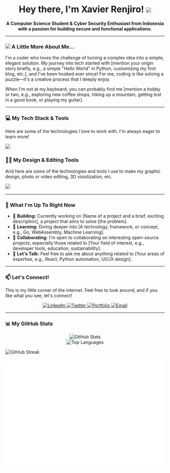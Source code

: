 <div align="center">
  
  <h1>
    Hey there, I'm Xavier Renjiro! 
    <img src="https://media.giphy.com/media/hvRJCLFzcasrR4ia7z/giphy.gif" width="30px"/>
  </h1>
  
  <p><strong>A Computer Science Student & Cyber Security Enthusiast from Indonesia with a passion for building secure and functional applications.</strong></p>
  
</div>

--- 

### <img src="https://media1.tenor.com/m/eE2OLGiBR-QAAAAd/transitions-kinemaster.gif" width="50px"> A Little More About Me...

I'm a coder who loves the challenge of turning a complex idea into a simple, elegant solution. My journey into tech started with [mention your origin story briefly, e.g., a simple "Hello World" in Python, customizing my first blog, etc.], and I've been hooked ever since! For me, coding is like solving a puzzle—it's a creative process that I deeply enjoy.

When I'm not at my keyboard, you can probably find me [mention a hobby or two, e.g., exploring new coffee shops, hiking up a mountain, getting lost in a good book, or playing my guitar].

---

### 💻 My Tech Stack & Tools

Here are some of the technologies I love to work with. I'm always eager to learn more!

<p align="left">
  <a href="https://skillicons.dev">
    <img src="https://skillicons.dev/icons?i=c,python,js,ts,react,nextjs,nodejs,express,py,django,fastapi,postgres,mongodb,docker,git" />
    </a>
</p>

### 🧑‍🎨 My Design & Editing Tools

And here are some of the technologies and tools I use to make my graphic design, photo or video editing, 3D visiolization, etc.

<p align="left">
  <a href="https://skillicons.dev">
    <img src="https://skillicons.dev/icons?i=ps,pr,figma,unity" />
    </a>
</p>

---

### 🌱 What I'm Up To Right Now

* 🚀 **Building:** Currently working on [Name of a project and a brief, exciting description], a project that aims to solve [the problem].
* 🌱 **Learning:** Diving deeper into [A technology, framework, or concept, e.g., Go, WebAssembly, Machine Learning].
* 🤝 **Collaborating:** I'm open to collaborating on interesting open-source projects, especially those related to [Your field of interest, e.g., developer tools, education, sustainability].
* 💬 **Let's Talk:** Feel free to ask me about anything related to [Your areas of expertise, e.g., React, Python automation, UI/UX design].

---

### 📫 Let's Connect!

This is my little corner of the internet. Feel free to look around, and if you like what you see, let's connect!

<div align="center">
  <a href="https://www.linkedin.com/in/xavierrenjiro" target="_blank">
    <img src="https://img.shields.io/badge/LinkedIn-0077B5?style=for-the-badge&logo=linkedin&logoColor=white" alt="LinkedIn">
  </a>
  <a href="https://twitter.com/-" target="_blank">
    <img src="https://img.shields.io/badge/Twitter-1DA1F2?style=for-the-badge&logo=twitter&logoColor=white" alt="Twitter">
  </a>
  <a href="-" target="_blank">
    <img src="https://img.shields.io/badge/Portfolio-333333?style=for-the-badge&logo=hyper&logoColor=white" alt="Portfolio">
  </a>
  <a href="mailto:xaviertalie1508@gmail.com">
    <img src="https://img.shields.io/badge/Email-D14836?style=for-the-badge&logo=gmail&logoColor=white" alt="Email">
  </a>
</div>

---

### 📊 My GitHub Stats

<div align="center">
  
  <img src="https://github-readme-stats.vercel.app/api?username=Xavier1508&show_icons=true&theme=radical&hide_border=true&count_private=true" alt="GitHub Stats">
  
  <br/>
  
  <img src="https://github-readme-stats.vercel.app/api/top-langs/?username=Xavier1508&layout=compact&theme=radical&hide_border=true" alt="Top Languages">
  
</div>

![GitHub Streak](https://streak-stats.demolab.com?user=Xavier1508&theme=radical&hide_border=true)


![Isometric commit calendar](./metrics.plugin.isocalendar.fullyear.svg)
<!--
**Xavier1508/Xavier1508** is a ✨ _special_ ✨ repository because its `README.md` (this file) appears on your GitHub profile.

Here are some ideas to get you started:

- 🔭 I’m currently working on ...
- 🌱 I’m currently learning ...
- 👯 I’m looking to collaborate on ...
- 🤔 I’m looking for help with ...
- 💬 Ask me about ...
- 📫 How to reach me: ...
- 😄 Pronouns: ...
- ⚡ Fun fact: ...
-->
